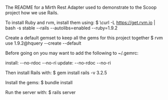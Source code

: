 The README for a Mirth Rest Adapter used to demonstrate to the Scoop project
how we use Rails.

To install Ruby and rvm, install them using:
$ \curl -L https://get.rvm.io | bash -s stable --rails --autolibs=enabled --ruby=1.9.2

Create a default gemset to keep all the gems for this project together
$ rvm use 1.9.2@hquery --create --default

Before going on you may want to add the following to ~/.gemrc:

install: --no-rdoc --no-ri
update: --no-rdoc --no-ri

Then install Rails with:
$ gem install rails -v 3.2.5

Install the gems:
$ bundle install

Run the server with:
$ rails server

